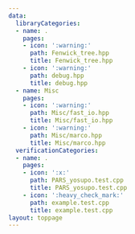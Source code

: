 ```yaml
---
data:
  libraryCategories:
  - name: .
    pages:
    - icon: ':warning:'
      path: Fenwick_tree.hpp
      title: Fenwick_tree.hpp
    - icon: ':warning:'
      path: debug.hpp
      title: debug.hpp
  - name: Misc
    pages:
    - icon: ':warning:'
      path: Misc/fast_io.hpp
      title: Misc/fast_io.hpp
    - icon: ':warning:'
      path: Misc/marco.hpp
      title: Misc/marco.hpp
  verificationCategories:
  - name: .
    pages:
    - icon: ':x:'
      path: PARS_yosupo.test.cpp
      title: PARS_yosupo.test.cpp
    - icon: ':heavy_check_mark:'
      path: example.test.cpp
      title: example.test.cpp
layout: toppage
---
```

